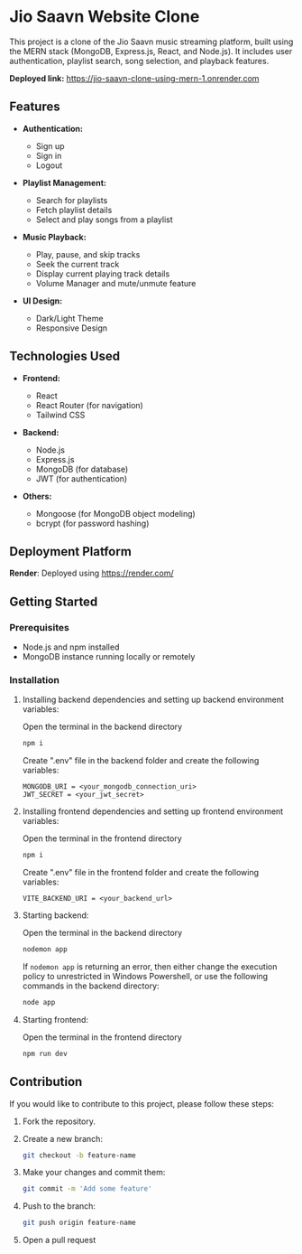 # Jio Saavn Website Clone

This project is a clone of the Jio Saavn music streaming platform, built using the MERN stack (MongoDB, Express.js, React, and Node.js). It includes user authentication, playlist search, song selection, and playback features.

**Deployed link:** https://jio-saavn-clone-using-mern-1.onrender.com

## Features

- **Authentication:**
  - Sign up
  - Sign in
  - Logout

- **Playlist Management:**
  - Search for playlists
  - Fetch playlist details
  - Select and play songs from a playlist

- **Music Playback:**
  - Play, pause, and skip tracks
  - Seek the current track
  - Display current playing track details
  - Volume Manager and mute/unmute feature
 
- **UI Design:**
  - Dark/Light Theme
  - Responsive Design

## Technologies Used

- **Frontend:**
    - React
    - React Router (for navigation)
    - Tailwind CSS

- **Backend:**
    - Node.js
    - Express.js
    - MongoDB (for database)
    - JWT (for authentication)

- **Others:**
    - Mongoose (for MongoDB object modeling)
    - bcrypt (for password hashing)

## Deployment Platform

**Render**: Deployed using https://render.com/

## Getting Started

### Prerequisites

- Node.js and npm installed
- MongoDB instance running locally or remotely

### Installation

1. Installing backend dependencies and setting up backend environment variables:
    
    Open the terminal in the backend directory
    ```bash
    npm i
    ```
    
    Create ".env" file in the backend folder and create the following variables:
    ```
    MONGODB_URI = <your_mongodb_connection_uri>
    JWT_SECRET = <your_jwt_secret>
    ```

2. Installing frontend dependencies and setting up frontend environment variables:
    
    Open the terminal in the frontend directory
    ```bash
    npm i
    ```
    
    Create ".env" file in the frontend folder and create the following variables:
    ```
    VITE_BACKEND_URI = <your_backend_url>
    ```
    
3. Starting backend:

    Open the terminal in the backend directory
    ```bash
    nodemon app
    ```
    If ```nodemon app``` is returning an error, then either change the execution policy to unrestricted in Windows Powershell, or use the following commands in the backend directory:
    
    ```bash
    node app
    ```
    
4. Starting frontend:

    Open the terminal in the frontend directory
    ```bash
    npm run dev
    ```

## Contribution

If you would like to contribute to this project, please follow these steps:

1. Fork the repository.

2. Create a new branch:

    ```bash
    git checkout -b feature-name
    ```

3. Make your changes and commit them:

    ```bash
    git commit -m 'Add some feature'
    ```

4. Push to the branch:

    ```bash
    git push origin feature-name
    ```

5. Open a pull request

